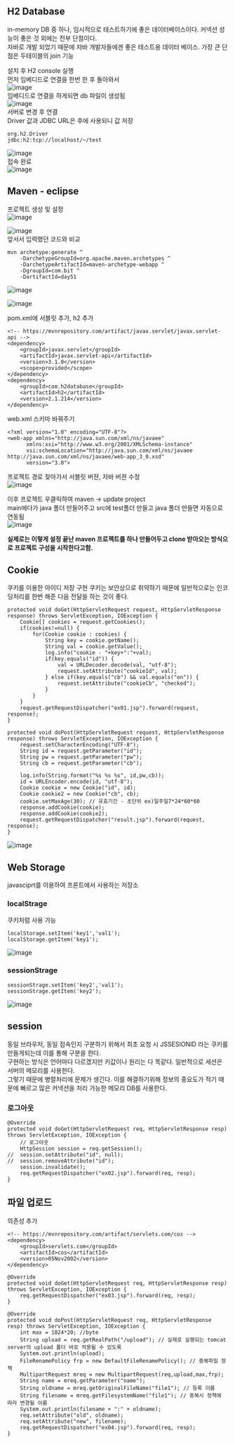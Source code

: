 ## H2 Database
in-memory DB 중 하나, 임시적으로 테스트하기에 좋은 데이터베이스이다. 커넥션 성능이 좋은 것 외에는 전부 단점이다.   
자바로 개발 되었기 때문에 자바 개발자들에겐 좋은 테스트용 데이터 베이스. 가장 큰 단점은 두테이블의 join 기능

설치 후 H2 console 실행   
먼저 임베디드로 연결을 한번 한 후 돌아와서     
![image](https://user-images.githubusercontent.com/87006912/219548797-b046d82d-000a-43bc-8e97-a7c093228a8b.png)   
임베디드로 연결을 하게되면 db 파일이 생성됨   
![image](https://user-images.githubusercontent.com/87006912/219550893-37a1955c-8f5a-45e3-a22c-5db6529559dc.png)   
서버로 변경 후 연결   
Driver 값과 JDBC URL은 후에 사용되니 값 저장   
```
org.h2.Driver
jdbc:h2:tcp://localhost/~/test
```
![image](https://user-images.githubusercontent.com/87006912/219548828-546e4ce9-dea7-4fe7-ad31-27e05b9d618c.png)      
접속 완료   
![image](https://user-images.githubusercontent.com/87006912/219551138-1c8feae6-5b69-4c53-9bb1-89df7a5668bf.png)    

## Maven - eclipse
프로젝트 생성 및 설정   
![image](https://user-images.githubusercontent.com/87006912/219552480-dcf50459-473c-4127-b40a-109de71a3a3f.png)   

![image](https://user-images.githubusercontent.com/87006912/219552442-732a3134-4636-4e1d-bb77-acaf6927d249.png)   
앞서서 입력했던 코드와 비교   
```
mvn archetype:generate ^
    -DarchetypeGroupId=org.apache.maven.archetypes ^
    -DarchetypeArtifactId=maven-archetype-webapp ^
    -DgroupId=com.bit ^
    -DartifactId=day51
```
![image](https://user-images.githubusercontent.com/87006912/219552390-812d06f1-ec46-4a6f-9072-c9bc6c097743.png)   

![image](https://user-images.githubusercontent.com/87006912/219552746-5ef36fb3-8af4-412d-838e-4fd9f9b6012c.png)   

pom.xml에 서블릿 추가, h2 추가   
```
<!-- https://mvnrepository.com/artifact/javax.servlet/javax.servlet-api -->
<dependency>
    <groupId>javax.servlet</groupId>
    <artifactId>javax.servlet-api</artifactId>
    <version>3.1.0</version>
    <scope>provided</scope>
</dependency>
<dependency>
    <groupId>com.h2database</groupId>
    <artifactId>h2</artifactId>
    <version>2.1.214</version>
</dependency>
```
web.xml 스키마 바꿔주기   
```
<?xml version="1.0" encoding="UTF-8"?>
<web-app xmlns="http://java.sun.com/xml/ns/javaee"
      xmlns:xsi="http://www.w3.org/2001/XMLSchema-instance"
      xsi:schemaLocation="http://java.sun.com/xml/ns/javaee http://java.sun.com/xml/ns/javaee/web-app_3_0.xsd"
      version="3.0">
```
프로젝트 경로 찾아가서 서블릿 버젼, 자바 버젼 수정   
![image](https://user-images.githubusercontent.com/87006912/219553775-fce3d9c8-31db-45a9-b904-cd053a8c0ded.png)   

이후 프로젝트 우클릭하여 maven -> update project   
main에다가 java 폴더 만들어주고 src에 test폴더 만들고 java 폴더 만들면 자동으로 연동됨   
![image](https://user-images.githubusercontent.com/87006912/219554236-1e66d0d9-ee61-465e-a945-c9321a253942.png)

**실제로는 이렇게 설정 끝난 maven 프로젝트를 하나 만들어두고 clone 받아오는 방식으로 프로젝트 구성을 시작한다고함.**   

## Cookie
쿠키를 이용한 아이디 저장 구현
쿠키는 보안상으로 취약하기 때문에 일반적으로는 인코딩처리를 한번 해준 다음 전달을 하는 것이 좋다.   
```
protected void doGet(HttpServletRequest request, HttpServletResponse response) throws ServletException, IOException {
    Cookie[] cookies = request.getCookies();
    if(cookies!=null) {
        for(Cookie cookie : cookies) {
            String key = cookie.getName();
            String val = cookie.getValue();
            log.info("cookie - "+key+":"+val);
            if(key.equals("id")) {
                val = URLDecoder.decode(val, "utf-8");
                request.setAttribute("cookieId", val);
            } else if(key.equals("cb") && val.equals("on")) {
                request.setAttribute("cookieCb", "checked");
            }
        }
    }
    request.getRequestDispatcher("ex01.jsp").forward(request, response);
}

protected void doPost(HttpServletRequest request, HttpServletResponse response) throws ServletException, IOException {
    request.setCharacterEncoding("UTF-8");
    String id = request.getParameter("id");
    String pw = request.getParameter("pw");
    String cb = request.getParameter("cb");

    log.info(String.format("%s %s %s", id,pw,cb));
    id = URLEncoder.encode(id, "utf-8");
    Cookie cookie = new Cookie("id", id);
    Cookie cookie2 = new Cookie("cb", cb);
    cookie.setMaxAge(30); // 유효기간 - 초단위 ex)일주일7*24*60*60
    response.addCookie(cookie);
    response.addCookie(cookie2);
    request.getRequestDispatcher("result.jsp").forward(request, response);
}
```
![image](https://user-images.githubusercontent.com/87006912/219572235-7a0b4b90-e83d-456d-9482-e2978a7b2978.png)

## Web Storage
javasciprt를 이용하여 프론트에서 사용하는 저장소   
### localStrage
쿠키처럼 사용 가능
```
localStorage.setItem('key1','val1');
localStorage.getItem('key1');
```
![image](https://user-images.githubusercontent.com/87006912/219572154-8610b8be-e83f-454a-9432-5f275a4dad2d.png)

### sessionStrage
```
sessionStrage.setItem('key2','val1');
sessionStrage.getItem('key2');
```
![image](https://user-images.githubusercontent.com/87006912/219572200-003028dc-e620-4b2f-aab7-4be6c4f4711a.png)

## session
동일 브라우저, 동일 접속인지 구분하기 위해서 최초 요청 시 JSSESIONID 라는 쿠키를 만들게되는데 이를 통해 구분을 한다.   
구현하는 방식은 언어마다 다르겠지만 키값이나 원리는 다 똑같다. 일반적으로 세션은 서버의 메모리를 사용한다.   
그렇기 때문에 병렬처리에 문제가 생긴다. 이를 해결하기위해 정보의 중요도가 적기 때문에 빠르고 많은 커넥션을 처리 가능한 메모리 DB를 사용한다.    

### 로그아웃
```
@Override
protected void doGet(HttpServletRequest req, HttpServletResponse resp) throws ServletException, IOException {
    // 로그아웃
    HttpSession session = req.getSession();
//	session.setAttribute("id", null);
//	session.removeAttribute("id");
    session.invalidate();
    req.getRequestDispatcher("ex02.jsp").forward(req, resp);
}
```

##  파일 업로드
의존성 추가
```
<!-- https://mvnrepository.com/artifact/servlets.com/cos -->
<dependency>
    <groupId>servlets.com</groupId>
    <artifactId>cos</artifactId>
    <version>05Nov2002</version>
</dependency>
```
```
@Override
protected void doGet(HttpServletRequest req, HttpServletResponse resp) throws ServletException, IOException {
    req.getRequestDispatcher("ex03.jsp").forward(req, resp);
}
	
@Override
protected void doPost(HttpServletRequest req, HttpServletResponse resp) throws ServletException, IOException {
    int max = 1024*20; //byte
    String upload = req.getRealPath("/upload"); // 실제로 실행되는 tomcat server의 upload 폴더 바로 적용될 수 있도록
    System.out.println(upload);
    FileRenamePolicy frp = new DefaultFileRenamePolicy(); // 중복파일 정책
    MultipartRequest mreq = new MultipartRequest(req,upload,max,frp);
    String name = mreq.getParameter("name");
    String oldname = mreq.getOriginalFileName("file1"); // 등록 이름
    String filename = mreq.getFilesystemName("file1"); // 중복시 정책에 따라 변경될 이름
    System.out.println(filename + ":" + oldname);
    req.setAttribute("old", oldname);
    req.setAttribute("new", filename);
    req.getRequestDispatcher("ex04.jsp").forward(req, resp);
}
```

